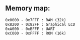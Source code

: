 ## Memory map:
```
0x0000 - 0x7FFF : RAM (32k)
0x8200 - 0x82FF : Graphical LCD
0xA000 - 0xBFFF : UART
0xC000 - 0xFFFF : ROM (16k)
```
